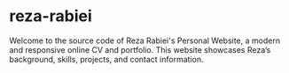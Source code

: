 # reza-rabiei
Welcome to the source code of Reza Rabiei's Personal Website, a modern and responsive online CV and portfolio. This website showcases Reza’s background, skills, projects, and contact information.
